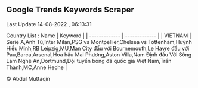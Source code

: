 

## Google Trends Keywords Scraper 
 
Last Update 14-08-2022 , 06:13:31

Country List :
 Name  | Keyword |
| ------------- | ------------- |
| VIETNAM | Serie A,Anh Tú,Inter Milan,PSG vs Montpellier,Chelsea vs Tottenham,Huỳnh Hiểu Minh,RB Leipzig,MU,Man City đấu với Bournemouth,Le Havre đấu với Pau,Barca,Arsenal,Hoa hậu Mai Phương,Aston Villa,Nam Định đấu Với Sông Lam Nghệ An,Dortmund,Đội tuyển bóng đá quốc gia Việt Nam,Trấn Thành,MC,Anne Heche |



© Abdul Muttaqin 
